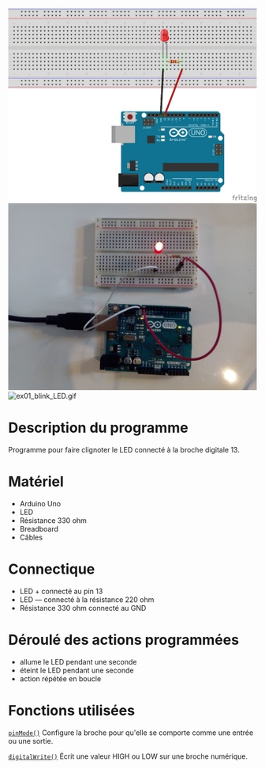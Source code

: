 ![ex01_blink_LED.png](ex01_blink_LED.png)
![ex01_blink_LED_pic01.jpg](ex01_blink_LED_pic01.jpg)
![ex01_blink_LED.gif](ex01_blink_LED.gif)

# Description du programme
Programme pour faire clignoter le LED connecté à la broche digitale 13.

# Matériel
  - Arduino Uno
  - LED
  - Résistance 330 ohm
  - Breadboard
  - Câbles

# Connectique
  - LED + connecté au pin 13
  - LED — connecté à la résistance 220 ohm
  - Résistance 330 ohm connecté au GND

# Déroulé des actions programmées
  - allume le LED pendant une seconde
  - éteint le LED pendant une seconde
  - action répétée en boucle

# Fonctions utilisées

[`pinMode()`](https://www.arduino.cc/reference/en/language/functions/digital-io/pinmode/)
Configure la broche pour qu'elle se comporte comme une entrée ou une sortie.

[`digitalWrite()`](https://www.arduino.cc/reference/en/language/functions/digital-io/digitalwrite/)
Écrit une valeur HIGH ou LOW sur une broche numérique.